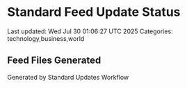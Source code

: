 # Standard Feed Update Status
Last updated: Wed Jul 30 01:06:27 UTC 2025
Categories: technology,business,world

## Feed Files Generated

Generated by Standard Updates Workflow
